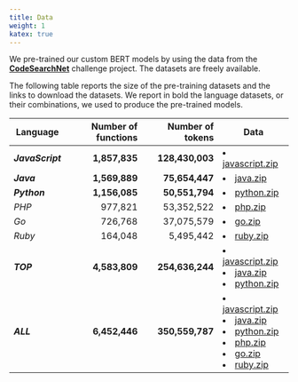```yaml
---
title: Data
weight: 1
katex: true
---
```


We pre-trained our custom $\text{BERT}$ models by using the data from the [**CodeSearchNet**](https://github.com/github/CodeSearchNet) challenge project.
The datasets are freely available.

The following table reports the size of the pre-training datasets and the links to download the datasets.
We report in bold the language datasets, or their combinations, we used to produce the pre-trained models.

Language | Number of functions | Number of tokens | Data
--- | ---: | ---: | ---
**_JavaScript_** | **1,857,835** | **128,430,003** | <li> [javascript.zip]
**_Java_** | **1,569,889** | **75,654,447** | <li> [java.zip]
**_Python_** | **1,156,085** | **50,551,794** | <li> [python.zip]
_PHP_ | 977,821 | 53,352,522 | <li> [php.zip]
_Go_ | 726,768 | 37,075,579 | <li> [go.zip]
_Ruby_ | 164,048 | 5,495,442 | <li> [ruby.zip]
**_TOP_** | **4,583,809** | **254,636,244** | <li> [javascript.zip] <li> [java.zip] <li> [python.zip]
**_ALL_** | **6,452,446** | **350,559,787** | <li> [javascript.zip] <li> [java.zip] <li> [python.zip] <li> [php.zip] <li> [go.zip] <li> [ruby.zip]

[javascript.zip]: https://s3.amazonaws.com/code-search-net/CodeSearchNet/v2/javascript.zip
[java.zip]: https://s3.amazonaws.com/code-search-net/CodeSearchNet/v2/java.zip
[python.zip]: https://s3.amazonaws.com/code-search-net/CodeSearchNet/v2/python.zip
[php.zip]: https://s3.amazonaws.com/code-search-net/CodeSearchNet/v2/php.zip
[go.zip]: https://s3.amazonaws.com/code-search-net/CodeSearchNet/v2/go.zip
[ruby.zip]: https://s3.amazonaws.com/code-search-net/CodeSearchNet/v2/ruby.zip
